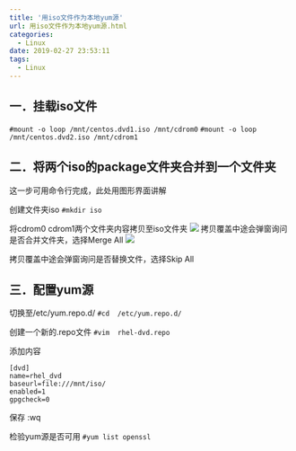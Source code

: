 ```yaml
---
title: '用iso文件作为本地yum源'
url: 用iso文件作为本地yum源.html
categories:
  - Linux
date: 2019-02-27 23:53:11
tags:
  - Linux
---
```


## 一．挂载iso文件
`#mount -o loop /mnt/centos.dvd1.iso /mnt/cdrom0`
`#mount -o loop /mnt/centos.dvd2.iso /mnt/cdrom1`

## 二．将两个iso的package文件夹合并到一个文件夹
这一步可用命令行完成，此处用图形界面讲解

创建文件夹iso
`#mkdir iso`

将cdrom0 cdrom1两个文件夹内容拷贝至iso文件夹
![](/images/yum1.png)
拷贝覆盖中途会弹窗询问是否合并文件夹，选择Merge All
![](/images/yum2.png)

拷贝覆盖中途会弹窗询问是否替换文件，选择Skip All
## 三．配置yum源
切换至/etc/yum.repo.d/
`#cd  /etc/yum.repo.d/`

创建一个新的.repo文件
`#vim  rhel-dvd.repo`

添加内容
```
[dvd]
name=rhel_dvd
baseurl=file:///mnt/iso/
enabled=1
gpgcheck=0
```

保存
:wq

检验yum源是否可用
`#yum list openssl`